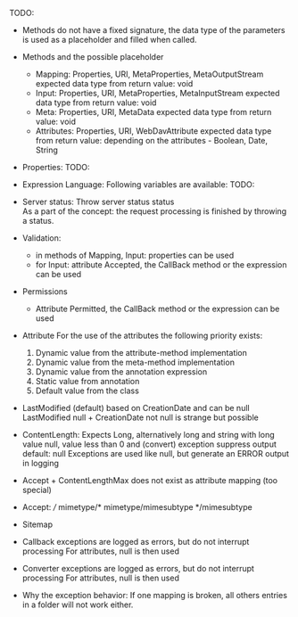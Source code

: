 TODO:

- Methods do not have a fixed signature, the data type of the parameters is
  used as a placeholder and filled when called.
- Methods and the possible placeholder
    - Mapping: Properties, URI, MetaProperties, MetaOutputStream
      expected data type from return value: void
    - Input:  Properties, URI, MetaProperties, MetaInputStream
      expected data type from return value: void
    - Meta: Properties, URI, MetaData
      expected data type from return value: void
    - Attributes: Properties, URI, WebDavAttribute
      expected data type from return value: depending on the attributes - Boolean, Date, String

    
- Properties: TODO:

  
- Expression Language: Following variables are available: TODO:


- Server status: Throw server status status  
  As a part of the concept: the request processing is finished by throwing a status.


- Validation:
  - in methods of Mapping, Input: properties can be used
  - for Input: attribute Accepted, the CallBack method or the expression can be used


- Permissions
    - Attribute Permitted, the CallBack method or the expression can be used


- Attribute
  For the use of the attributes the following priority exists:
  1. Dynamic value from the attribute-method implementation
  2. Dynamic value from the meta-method implementation
  3. Dynamic value from the annotation expression
  4. Static value from annotation
  5. Default value from the class
- LastModified (default) based on CreationDate and can be null
  LastModified null + CreationDate not null is strange but possible
- ContentLength: Expects Long, alternatively long and string with long value
  null, value less than 0 and (convert) exception suppress output
  default: null
  Exceptions are used like null, but generate an ERROR output in logging
- Accept + ContentLengthMax does not exist as attribute mapping (too special)
- Accept: */* mimetype/* mimetype/mimesubtype */mimesubtype


- Sitemap
- Callback exceptions are logged as errors, but do not interrupt processing
  For attributes, null is then used
- Converter exceptions are logged as errors, but do not interrupt processing
  For attributes, null is then used
- Why the exception behavior:
  If one mapping is broken, all others entries in a folder will not work either.